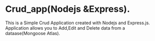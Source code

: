 # Crud_app(Nodejs &Express).


This is a Simple Crud Application created with Nodejs and Express.js.
Application allows you to Add,Edit and Delete data from a dataase(Mongoose Atlas).
